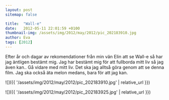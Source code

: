 ```yaml
---
layout: post
sitemap: false

title:  "Wall-e"
date:   2012-05-11 22:01:59 +0100
thumbnail-img: /assets/img/2012/may/2012/pic_202183910.jpg
author: Eva
tags: [2012]
---
```


Efter år och dagar av rekomendationer från min vän Elin att se Wall-e så har jag äntligen bestämt mig. Jag har bestämt mig för att fullborda mitt liv så jag även kan.. Gå vidare med mitt liv. Det ska jag alltså göra genom att se denna film. Jag ska också äta melon medans, bara för att jag kan.

![]({{ '/assets/img/2012/may/2012/pic_202183910.jpg'  | relative_url }})

![]({{ '/assets/img/2012/may/2012/pic_202183925.jpg'  | relative_url }})

